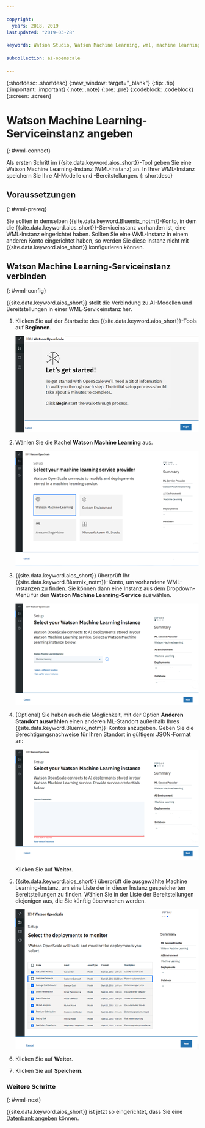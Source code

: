 ```yaml
---

copyright:
  years: 2018, 2019
lastupdated: "2019-03-28"

keywords: Watson Studio, Watson Machine Learning, wml, machine learning, services

subcollection: ai-openscale

---
```


{:shortdesc: .shortdesc}
{:new_window: target="_blank"}
{:tip: .tip}
{:important: .important}
{:note: .note}
{:pre: .pre}
{:codeblock: .codeblock}
{:screen: .screen}

# Watson Machine Learning-Serviceinstanz angeben
{: #wml-connect}

Als ersten Schritt im {{site.data.keyword.aios_short}}-Tool geben Sie eine Watson Machine Learning-Instanz (WML-Instanz) an. In Ihrer WML-Instanz speichern Sie Ihre AI-Modelle und -Bereitstellungen.
{: shortdesc}

## Voraussetzungen
{: #wml-prereq}

Sie sollten in demselben {{site.data.keyword.Bluemix_notm}}-Konto, in dem die {{site.data.keyword.aios_short}}-Serviceinstanz vorhanden ist, eine WML-Instanz eingerichtet haben. Sollten Sie eine WML-Instanz in einem anderen Konto eingerichtet haben, so werden Sie diese Instanz nicht mit {{site.data.keyword.aios_short}} konfigurieren können.

## Watson Machine Learning-Serviceinstanz verbinden
{: #wml-config}

{{site.data.keyword.aios_short}} stellt die Verbindung zu AI-Modellen und Bereitstellungen in einer WML-Serviceinstanz her.

1.  Klicken Sie auf der Startseite des {{site.data.keyword.aios_short}}-Tools auf **Beginnen**.

    ![Startseite](images/gs-config-start.png)

2.  Wählen Sie die Kachel **Watson Machine Learning** aus.

    ![Auswahl der Kachel](images/connect-wml.png)

3.  {{site.data.keyword.aios_short}} überprüft Ihr {{site.data.keyword.Bluemix_notm}}-Konto, um vorhandene WML-Instanzen zu finden. Sie können dann eine Instanz aus dem Dropdown-Menü für den **Watson Machine Learning-Service** auswählen.

    ![WML-Service auswählen](images/gs-set-wml.png)

4.  (Optional) Sie haben auch die Möglichkeit, mit der Option **Anderen Standort auswählen** einen anderen ML-Standort außerhalb Ihres {{site.data.keyword.Bluemix_notm}}-Kontos anzugeben. Geben Sie die Berechtigungsnachweise für Ihren Standort in gültigem JSON-Format an:

    ![WML-Instanz einrichten](images/gs-get-wml.png)

    Klicken Sie auf **Weiter**.

5.  {{site.data.keyword.aios_short}} überprüft die ausgewählte Machine Learning-Instanz, um eine Liste der in dieser Instanz gespeicherten Bereitstellungen zu finden. Wählen Sie in der Liste der Bereitstellungen diejenigen aus, die Sie künftig überwachen werden.

    ![Bereitstellungen auswählen](images/gs-config-deploy.png)

6.  Klicken Sie auf **Weiter**.
7.  Klicken Sie auf **Speichern**.

### Weitere Schritte
{: #wml-next}

{{site.data.keyword.aios_short}} ist jetzt so eingerichtet, dass Sie eine [Datenbank angeben](/docs/services/ai-openscale?topic=ai-openscale-connect-db) können.
